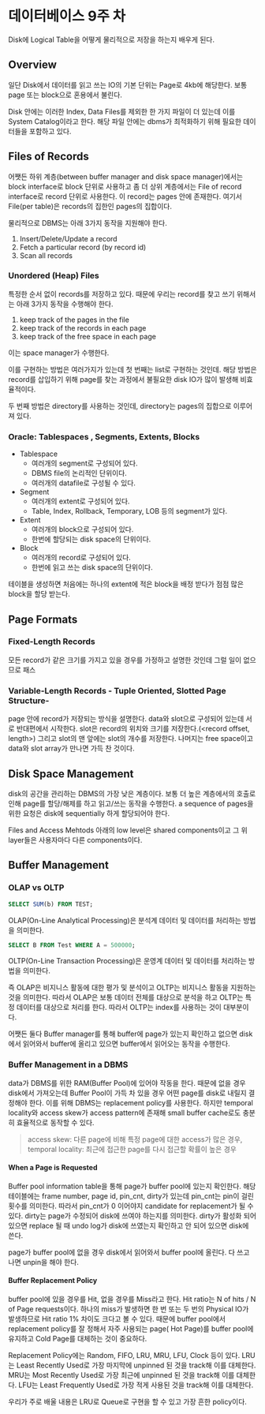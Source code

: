 # 데이터베이스 9주 차

Disk에 Logical Table을 어떻게 물리적으로 저장을 하는지 배우게 된다.

## Overview

일단 Disk에서 데이터를 읽고 쓰는 IO의 기본 단위는 Page로 4kb에 해당한다. 보통 page 또는 block으로 혼용에서 불린다.

Disk 안에는 이러한 Index, Data Files를 제외한 한 가지 파일이 더 있는데 이를 System Catalog이라고 한다. 해당 파일 안에는 dbms가 최적화하기 위해 필요한 데이터들을 포함하고 있다.

## Files of Records

어쨋든 하위 계층(between buffer manager and disk space manager)에서는 block interface로 block 단위로 사용하고 좀 더 상위 계층에서는 File of record interface로 record 단위로 사용한다. 이 record는 pages 안에 존재한다. 여기서 File(per table)은 records의 집한인 pages의 집합이다.

물리적으로 DBMS는 아래 3가지 동작을 지원해야 한다.

1. Insert/Delete/Update a record
2. Fetch a particular record (by record id)
3. Scan all records

### Unordered (Heap) Files

특정한 순서 없이 records를 저장하고 있다. 때문에 우리는 record를 찾고 쓰기 위해서는 아래 3가지 동작을 수행해야 한다.

1. keep track of the pages in the file
2. keep track of the records in each page
3. keep track of the free space in each page

이는 space manager가 수행한다.

이를 구현하는 방법은 여러가지가 있는데 첫 번째는 list로 구현하는 것인데. 해당 방법은 record를 삽입하기 위해 page를 찾는 과정에서 불필요한 disk IO가 많이 발생해 비효율적이다.

두 번째 방법은 directory를 사용하는 것인데, directory는 pages의 집합으로 이루어져 있다.

### Oracle: Tablespaces , Segments, Extents, Blocks

- Tablespace
  - 여러개의 segment로 구성되어 있다.
  - DBMS file의 논리적인 단위이다.
  - 여러개의 datafile로 구성될 수 있다.
- Segment
  - 여러개의 extent로 구성되어 있다.
  - Table, Index, Rollback, Temporary, LOB 등의 segment가 있다.
- Extent
  - 여러개의 block으로 구성되어 있다.
  - 한번에 할당되는 disk space의 단위이다.
- Block
  - 여러개의 record로 구성되어 있다.
  - 한번에 읽고 쓰는 disk space의 단위이다.

테이블을 생성하면 처음에는 하나의 extent에 적은 block을 배정 받다가 점점 많은 block을 할당 받는다.

## Page Formats

### Fixed-Length Records

모든 record가 같은 크기를 가지고 있을 경우를 가정하고 설명한 것인데 그럴 일이 없으므로 패스

### Variable-Length Records - Tuple Oriented, Slotted Page Structure-

page 안에 record가 저장되는 방식을 설명한다. data와 slot으로 구성되어 있는데 서로 반대편에서 시작한다. slot은 record의 위치와 크기를 저장한다.(<record offset, length>) 그리고 slot의 맨 앞에는 slot의 개수를 저장한다.
나머지는 free space이고 data와 slot array가 만나면 가득 찬 것이다.

## Disk Space Management

disk의 공간을 관리하는 DBMS의 가장 낮은 계층이다. 보통 더 높은 계층에서의 호출로 인해 page를 할당/해제를 하고 읽고/쓰는 동작을 수행한다. a sequence of pages을 위한 요청은 disk에 sequentially 하게 할당되어야 한다.

Files and Access Mehtods 아래의 low level은 shared components이고 그 위 layer들은 사용자마다 다른 components이다.

## Buffer Management

### OLAP vs OLTP

```SQL
SELECT SUM(b) FROM TEST;
```

OLAP(On-Line Analytical Processing)은 분석계 데이터 및 데이터를 처리하는 방법을 의미한다.

```SQL
SELECT B FROM Test WHERE A = 500000;
```

OLTP(On-Line Transaction Processing)은 운영계 데이터 및 데이터를 처리하는 방법을 의미한다.

즉 OLAP은 비지니스 활동에 대한 평가 및 분석이고 OLTP는 비지니스 활동을 지원하는 것을 의미한다. 따라서 OLAP은 보통 데이터 전체를 대상으로 분석을 하고 OLTP는 특정 데이터를 대상으로 처리를 한다. 따라서 OLTP는 index를 사용하는 것이 대부분이다.

어쨋든 둘다 Buffer manager를 통해 buffer에 page가 있는지 확인하고 없으면 disk에서 읽어와서 buffer에 올리고 있으면 buffer에서 읽어오는 동작을 수행한다.

### Buffer Management in a DBMS

data가 DBMS를 위한 RAM(Buffer Pool)에 있어야 작동을 한다. 때문에 없을 경우 disk에서 가져오는데 Buffer Pool이 가득 차 있을 경우 어떤 page를 disk로 내릴지 결정해야 한다. 이를 위해 DBMS는 replacement policy를 사용한다. 하지만 temporal locality와 access skew가 access pattern에 존재해 small buffer cache로도 충분히 효율적으로 동작할 수 있다.

> access skew: 다른 page에 비해 특정 page에 대한 access가 많은 경우, temporal locality: 최근에 접근한 page를 다시 접근할 확률이 높은 경우

#### When a Page is Requested

Buffer pool information table을 통해 page가 buffer pool에 있는지 확인한다. 해당 테이블에는 frame number, page id, pin_cnt, dirty가 있는데 pin_cnt는 pin이 걸린 횟수를 의미한다. 따라서 pin_cnt가 0 이어야지 candidate for replacement가 될 수 있다. dirty는 page가 수정되어 disk에 쓰여야 하는지를 의미한다. dirty가 활성화 되어 있으면 replace 될 때 undo log가 disk에 쓰였는지 확인하고 안 되어 있으면 disk에 쓴다.

page가 buffer pool에 없을 경우 disk에서 읽어와서 buffer pool에 올린다. 다 쓰고 나면 unpin을 해야 한다.

#### Buffer Replacement Policy

buffer pool에 있을 경우를 Hit, 없을 경우를 Miss라고 한다. Hit ratio는 N of hits / N of Page requests이다. 하나의 miss가 발생하면 한 번 또는 두 번의 Physical IO가 발생하므로 Hit ratio 1% 차이도 크다고 볼 수 있다. 때문에 buffer pool에서 replacement policy를 잘 정해서 자주 사용되는 page( Hot Page)를 buffer pool에 유지하고 Cold Page를 대체하는 것이 중요하다.

Replacement Policy에는 Random, FIFO, LRU, MRU, LFU, Clock 등이 있다. LRU는 Least Recently Used로 가장 마지막에 unpinned 된 것을 track해 이를 대체한다. MRU는 Most Recently Used로 가장 최근에 unpinned 된 것을 track해 이를 대체한다. LFU는 Least Frequently Used로 가장 적게 사용된 것을 track해 이를 대체한다.

우리가 주로 배울 내용은 LRU로 Queue로 구현을 할 수 있고 가장 흔한 policy이다.
